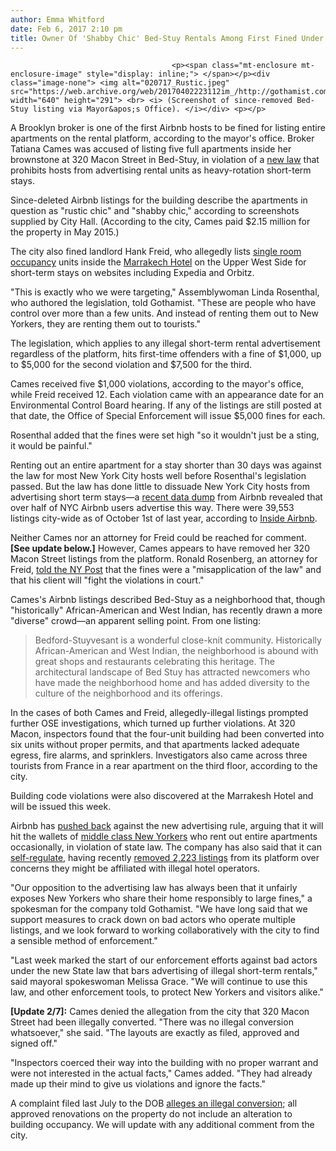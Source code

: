 ```yaml
---
author: Emma Whitford
date: Feb 6, 2017 2:10 pm
title: Owner Of 'Shabby Chic' Bed-Stuy Rentals Among First Fined Under New Airbnb Advertising Law
---
```


	
										<p><span class="mt-enclosure mt-enclosure-image" style="display: inline;"> </span></p><div class="image-none"> <img alt="020717_Rustic.jpeg" src="https://web.archive.org/web/20170402223112im_/http://gothamist.com/attachments/nyc_ewhitford/020717_Rustic.jpeg" width="640" height="291"> <br> <i> (Screenshot of since-removed Bed-Stuy listing via Mayor&apos;s Office). </i></div> <p></p>

<p>A Brooklyn broker is one of the first Airbnb hosts to be fined for listing entire apartments on the rental platform, according to the mayor&apos;s office. Broker Tatiana Cames was accused of listing five full apartments inside her brownstone at 320 Macon Street in Bed-Stuy, in violation of a <a href="https://web.archive.org/web/20170402223112/http://gothamist.com/2016/10/21/airbnbehave.php">new law</a> that prohibits hosts from advertising rental units as heavy-rotation short-term stays. </p>

<p>Since-deleted Airbnb listings for the building describe the apartments in question as &quot;rustic chic&quot; and &quot;shabby chic,&quot; according to screenshots supplied by City Hall. (According to the city, Cames paid $2.15 million for the property in May 2015.)</p>

<p>The city also fined landlord Hank Freid, who allegedly lists <a href="https://web.archive.org/web/20170402223112/http://www.mfy.org/projects/sro-law-project/">single room occupancy</a> units inside the <a href="https://web.archive.org/web/20170402223112/https://www.facebook.com/MarrakechHotel/">Marrakech Hotel</a> on the Upper West Side for short-term stays on websites including Expedia and Orbitz. </p>

<p>&quot;This is exactly who we were targeting,&quot; Assemblywoman Linda Rosenthal, who authored the legislation, told Gothamist. &quot;These are people who have control over more than a few units. And instead of renting them out to New Yorkers, they are renting them out to tourists.&quot; </p>

<p>The legislation, which applies to any illegal short-term rental advertisement regardless of the platform, hits first-time offenders with a fine of $1,000, up to $5,000 for the second violation and $7,500 for the third. </p>

<p>Cames received five $1,000 violations, according to the mayor&apos;s office, while Freid received 12. Each violation came with an appearance date for an Environmental Control Board hearing. If any of the listings are still posted at that date, the Office of Special Enforcement will issue $5,000 fines for each. </p>

<p>Rosenthal added that the fines were set high &quot;so it wouldn&apos;t just be a sting, it would be painful.&quot; </p>

<p>Renting out an entire apartment for a stay shorter than 30 days was against the law for most New York City hosts well before Rosenthal&apos;s legislation passed. But the law has done little to dissuade New York City hosts from advertising short term stays&#x2014;a <a href="https://web.archive.org/web/20170402223112/http://gothamist.com/2015/12/01/airbnb_laws_shmaws.php">recent data dump</a> from Airbnb revealed that over half of NYC Airbnb users advertise this way. There were 39,553 listings city-wide as of October 1st of last year, according to <a href="https://web.archive.org/web/20170402223112/http://insideairbnb.com/">Inside Airbnb</a>.</p>

<p>Neither Cames nor an attorney for Freid could be reached for comment. <strong>[See update below.]</strong> However, Cames appears to have removed her 320 Macon Street listings from the platform. Ronald Rosenberg, an attorney for Freid, <a href="https://web.archive.org/web/20170402223112/http://nypost.com/2017/02/05/anti-airbnb-law-claims-its-first-casualties/">told the NY Post</a> that the fines were a &quot;misapplication of the law&quot; and that his client will &quot;fight the violations in court.&quot; </p>

<p>Cames&apos;s Airbnb listings described Bed-Stuy as a neighborhood that, though &quot;historically&quot; African-American and West Indian, has recently drawn a more &quot;diverse&quot; crowd&#x2014;an apparent selling point. From one listing: </p>

<blockquote>Bedford-Stuyvesant is a wonderful close-knit community. Historically African-American and West Indian, the neighborhood is abound with great shops and restaurants celebrating this heritage. The architectural landscape of Bed Stuy has attracted newcomers who have made the neighborhood home and has added diversity to the culture of the neighborhood and its offerings.</blockquote>

<p>In the cases of both Cames and Freid, allegedly-illegal listings prompted further OSE investigations, which turned up further violations. At 320 Macon, inspectors found that the four-unit building had been converted into six units without proper permits, and that apartments lacked adequate egress, fire alarms, and sprinklers. Investigators also came across three tourists from France in a rear apartment on the third floor, according to the city. </p>

<p>Building code violations were also discovered at the Marrakesh Hotel and will be issued this week. </p>

<p>Airbnb has <a href="https://web.archive.org/web/20170402223112/http://gothamist.com/2016/10/21/airbnbehave.php">pushed back</a> against the new advertising rule, arguing that it will hit the wallets of <a href="https://web.archive.org/web/20170402223112/http://gothamist.com/2015/10/30/sure_drag_tim_burton_into_this.php">middle class New Yorkers</a> who rent out entire apartments occasionally, in violation of state law. The company has also said that it can <a href="https://web.archive.org/web/20170402223112/http://gothamist.com/2016/10/19/airbnb_pleads_mercy.php">self-regulate</a>, having recently <a href="https://web.archive.org/web/20170402223112/http://gothamist.com/2016/06/28/airbnb_rentals_nyc.php">removed 2,223 listings</a> from its platform over concerns they might be affiliated with illegal hotel operators. </p>

<p>&quot;Our opposition to the advertising law has always been that it unfairly exposes New Yorkers who share their home responsibly to large fines,&quot; a spokesman for the company told Gothamist. &quot;We have long said that we support measures to crack down on bad actors who operate multiple listings, and we look forward to working collaboratively with the city to find a sensible method of enforcement.&quot; </p>

<p>&quot;Last week marked the start of our enforcement efforts against bad actors under the new State law that bars advertising of illegal short-term rentals,&quot; said mayoral spokeswoman Melissa Grace. &quot;We will continue to use this law, and other enforcement tools, to protect New Yorkers and visitors alike.&quot; </p>

<p><strong>[Update 2/7]:</strong> Cames denied the allegation from the city that 320 Macon Street had been illegally converted. &quot;There was no illegal conversion whatsoever,&quot; she said. &quot;The layouts are exactly as filed, approved and signed off.&quot; </p>

<p>&quot;Inspectors coerced their way into the building with no proper warrant and were not interested in the actual facts,&quot; Cames added. &quot;They had already made up their mind to give us violations and ignore the facts.&quot; </p>

<p>A complaint filed last July to the DOB <a href="https://web.archive.org/web/20170402223112/http://a810-bisweb.nyc.gov/bisweb/OverviewForComplaintServlet?requestid=2&amp;vlcompdetlkey=0002004367">alleges an illegal conversion</a>; all approved renovations on the property do not include an alteration to building occupancy. We will update with any additional comment from the city. </p>					
										
									
				